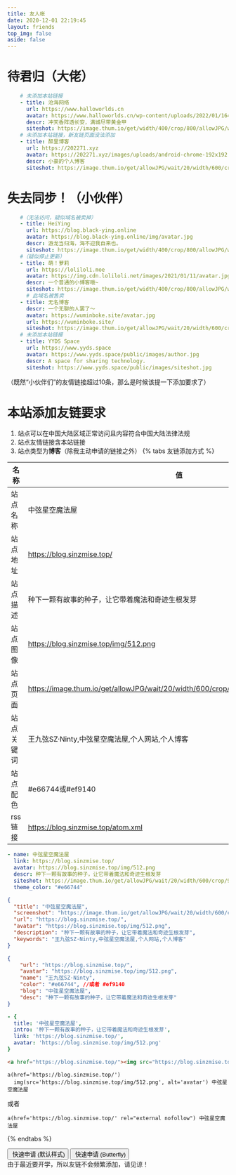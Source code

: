 ```yaml
---
title: 友人帐
date: 2020-12-01 22:19:45
layout: friends
top_img: false
aside: false
---
```

# 待君归（大佬）
```yaml
    # 未添加本站链接
    - title: 沧海网络
      url: https://www.halloworlds.cn
      avatar: https://www.halloworlds.cn/wp-content/uploads/2022/01/1640496399484.png
      descr: 冲天香阵透长安，满城尽带黄金甲
      siteshot: https://image.thum.io/get/width/400/crop/800/allowJPG/wait/20/noanimate/https://www.halloworlds.cn
    # 未添加本站链接，新友链页面没法添加
    - title: 醉里博客
      url: https://202271.xyz
      avatar: https://202271.xyz/images/uploads/android-chrome-192x192.png
      descr: 小豪的个人博客
      siteshot: https://image.thum.io/get/allowJPG/wait/20/width/600/crop/950/https://202271.xyz
```
# 失去同步！（小伙伴）
```yaml
    #（无法访问，疑似域名被卖掉）
    - title: HeiYing
      url: https://blog.black-ying.online
      avatar: https://blog.black-ying.online/img/avatar.jpg
      descr: 游龙当归海，海不迎我自来也。
      siteshot: https://image.thum.io/get/width/400/crop/800/allowJPG/wait/20/noanimate/https://blog.black-ying.online
    #（疑似停止更新）
    - title: 萌！萝莉
      url: https://loliloli.moe
      avatar: https://img.cdn.loliloli.net/images/2021/01/11/avatar.jpg
      descr: 一个普通的小博客哦~
      siteshot: https://image.thum.io/get/width/400/crop/800/allowJPG/wait/20/noanimate/https://loliloli.moe
      # 此域名被售卖
    - title: 无名博客
      descr: 一个无聊的人罢了～
      avatar: https://wuminboke.site/avatar.jpg
      url: https://wuminboke.site/
      siteshot: https://image.thum.io/get/allowJPG/wait/20/width/600/crop/950/https://wuminboke.site/
    # 未添加本站链接
    - title: YYDS Space
      url: https://www.yyds.space
      avatar: https://www.yyds.space/public/images/author.jpg
      descr: A space for sharing technology.
      siteshot: https://www.yyds.space/public/images/siteshot.jpg
```
（既然“小伙伴们”的友情链接超过10条，那么是时候该提一下添加要求了）
# 本站添加友链要求
1. 站点可以在中国大陆区域正常访问且内容符合中国大陆法律法规
2. 站点友情链接含本站链接
3. 站点类型为**博客**（除我主动申请的链接之外）
   {% tabs 友链添加方式 %}
<!-- tab General -->
| 名称      | 值 |
| ----------- | ----------- |
|站点名称|中弦星空魔法屋|
|站点地址|https://blog.sinzmise.top/|
|站点描述|种下一颗有故事的种子，让它带着魔法和奇迹生根发芽|
|站点图像|https://blog.sinzmise.top/img/512.png|
|站点页面|https://image.thum.io/get/allowJPG/wait/20/width/600/crop/950/https://blog.sinzmise.top/|
|站点关键词|王九弦SZ·Ninty,中弦星空魔法屋,个人网站,个人博客|
|站点配色|#e66744或#ef9140|
|rss链接|https://blog.sinzmise.top/atom.xml|
<!-- endtab -->
<!-- tab Butterfly(anzhiyu) & MengD -->
```yml
- name: 中弦星空魔法屋
  link: https://blog.sinzmise.top/
  avatar: https://blog.sinzmise.top/img/512.png
  descr: 种下一颗有故事的种子，让它带着魔法和奇迹生根发芽
  siteshot: https://image.thum.io/get/allowJPG/wait/20/width/600/crop/950/https://blog.sinzmise.top/
  theme_color: "#e66744"
```
<!-- endtab -->
<!-- tab Volantis -->
```json
{
  "title": "中弦星空魔法屋",
  "screenshot": "https://image.thum.io/get/allowJPG/wait/20/width/600/crop/950/https://blog.sinzmise.top/",
  "url": "https://blog.sinzmise.top/",
  "avatar": "https://blog.sinzmise.top/img/512.png",
  "description": "种下一颗有故事的种子，让它带着魔法和奇迹生根发芽",
  "keywords": "王九弦SZ·Ninty,中弦星空魔法屋,个人网站,个人博客"
}
```
<!-- endtab -->
<!-- tab Yun -->
```json
{
    "url": "https://blog.sinzmise.top/",
    "avatar": "https://blog.sinzmise.top/img/512.png",
    "name": "王九弦SZ·Ninty",
    "color": "#e66744", //或者 #ef9140
    "blog": "中弦星空魔法屋", 
    "desc": "种下一颗有故事的种子，让它带着魔法和奇迹生根发芽"
}
```
<!-- endtab -->
<!-- tab fluid -->
```yml
- {
  title: '中弦星空魔法屋',
  intro: '种下一颗有故事的种子，让它带着魔法和奇迹生根发芽',
  link: 'https://blog.sinzmise.top/',
  avatar: 'https://blog.sinzmise.top/img/512.png'
}
```
<!-- endtab -->
<!-- tab Html -->
```html
<a href="https://blog.sinzmise.top/"><img src="https://blog.sinzmise.top/img/512.png" alt="avatar">中弦星空魔法屋</a>
```
<!-- endtab -->
<!-- tab jade -->
```pug
a(href='https://blog.sinzmise.top/')
  img(src='https://blog.sinzmise.top/img/512.png', alt='avatar') 中弦星空魔法屋
```
或者
```pug
a(href='https://blog.sinzmise.top/' rel="external nofollow") 中弦星空魔法屋
```
<!-- endtab -->
{% endtabs %}
<div class="addBtns"><button class="addBtn btn-beautify block orange larger" onclick="leonus.linkCom()"><i class="fa-solid fa-circle-plus"></i>&nbsp;快速申请 (默认样式)</button> <button class="addBtn btn-beautify block orange larger" onclick="leonus.linkCom(&quot;bf&quot;)"><i class="fa-solid fa-circle-plus"></i>&nbsp;快速申请 (Butterfly)</button></div>
<script src="/js/kslink.js"></script>
由于最近要开学，所以友链不会频繁添加，请见谅！